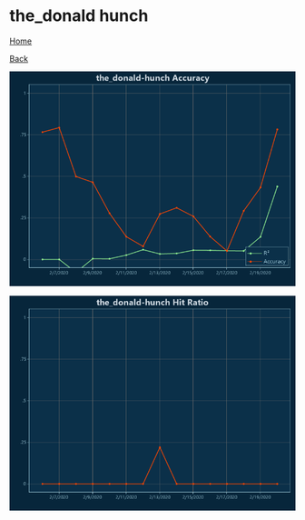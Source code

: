 # the_donald hunch

[Home](../index.md)

[Back](the_donald.md)

![the_donald-hunch R²](../images/the_donald_hunch_Accuracy.png "the_donald-hunch R²")

![the_donald-hunch Hit Ratio](../images/the_donald_hunch_HitRatio.png "the_donald-hunch Hit Ratio")

